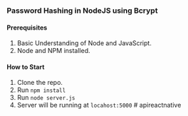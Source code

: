 ### Password Hashing in NodeJS using Bcrypt

#### Prerequisites

1. Basic Understanding of Node and JavaScript.
2. Node and NPM installed.

#### How to Start

1. Clone the repo. 
2. Run `npm install`
3. Run `node server.js`
4. Server will be running at `locahost:5000`
#   a p i r e a c t n a t i v e  
 